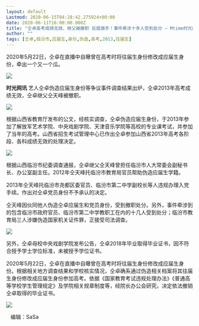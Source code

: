 ```yaml
---
layout: default
Lastmod: 2020-06-15T04:28:42.275924+00:00
date: 2020-06-11T16:00:00.000Z
title: "仝卓高考成绩无效、继父被撤职 反腐旗手！事件牵涉十多人受到处分 – Mtime时光网"
author: ""
tags: [仝卓,临汾市,应届生,身份,伪造,高考,2013,往届生]
---
```


2020年5月22日，仝卓在直播中自曝曾在高考时将往届生身份修改成应届生身份，牵出一个又一个瓜。

**![](https://images.weserv.nl/?url=http%3A//img5.mtime.cn/CMS/News/2020/06/12/164542.66370108_620X620.jpg)**

**时光网讯** 艺人仝卓伪造应届生身份等争议事件调查结果出炉，仝卓2013年高考成绩无效，仝卓继父仝天峰被撤职。

![](https://images.weserv.nl/?url=http%3A//img5.mtime.cn/CMS/News/2020/06/12/164615.52344330_620X620.jpg)  

根据山西省教育厅发布的公文，经核实调查，仝卓伪造应届生身份，于2013年参加了解放军艺术学院、中央戏剧学院、天津音乐学院等高校的专业课考试，并参加了当年的高考。山西省招生考试管理中心已作出仝卓参加山西省2013年高考各阶段、各科成绩无效的处理决定。

![](https://images.weserv.nl/?url=http%3A//img5.mtime.cn/CMS/News/2020/06/12/164855.66389752_620X620.jpg)

根据山西临汾市纪委调查通报，仝卓继父仝天峰曾担任临汾市人大常委会副秘书长、办公室副主任。2012年仝天峰托临汾市教育局官员帮助伪造应届生学籍。

2013年仝天峰托临汾市尧都区委官员、临汾市第二中学副校长等人违规办理入党手续。作出对仝卓党员身份不予承认的决定。

仝天峰因伙同他人伪造仝卓应届生和党员身份，受到撤职处分。另外，事件牵涉到的包含临汾市政府官员、临汾市第二中学教职工在内的十几人受到处分；临汾市教育局三人涉嫌伪造国家机关证件罪，正接受司法调查。

![](https://images.weserv.nl/?url=http%3A//img5.mtime.cn/CMS/News/2020/06/12/165006.52329089_620X620.jpg)

另外，仝卓母校中央戏剧学院发布公告，仝卓2018年毕业取得毕业证书，因不符合授予学士学位标准，未被授予学位证书。

2020年5月22日，仝卓在直播中自曝曾在高考时将往届生身份修改成应届生身份。根据相关地方调查结果和学校核实情况，仝卓确系通过伪造相关档案将其往届生身份修改成应届生身份参加高考。依据《国家教育考试违规处理办法》《普通高等学校学生管理规定》及学院相关规章制度等，经院长办公会研究，决定依法撤销仝卓取得的毕业证书。

![](https://images.weserv.nl/?url=http%3A//img5.mtime.cn/CMS/News/2020/06/12/165644.97678444_620X620.jpg)

   编辑：SaSa

